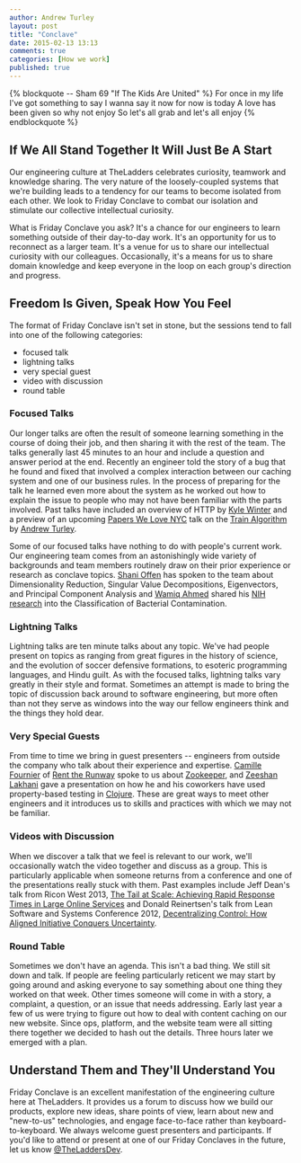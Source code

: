 ```yaml
---
author: Andrew Turley
layout: post
title: "Conclave"
date: 2015-02-13 13:13
comments: true
categories: [How we work]
published: true
---
```


{% blockquote -- Sham 69 "If The Kids Are United" %}
 For once in my life I've got something to say
 I wanna say it now for now is today
 A love has been given so why not enjoy
 So let's all grab and let's all enjoy
{% endblockquote %}

## If We All Stand Together It Will Just Be A Start

Our engineering culture at TheLadders celebrates curiosity, teamwork and knowledge sharing.  The very nature of the loosely-coupled systems that we're building leads to a tendency for our teams to become isolated from each other.  We look to Friday Conclave to combat our isolation and stimulate our collective intellectual curiosity.

What is Friday Conclave you ask?  It's a chance for our engineers to learn something outside of their day-to-day work.  It's an opportunity for us to reconnect as a larger team.  It's a venue for us to share our intellectual curiosity with our colleagues.  Occasionally, it's a means for us to share domain knowledge and keep everyone in the loop on each group's direction and progress.

## Freedom Is Given, Speak How You Feel

The format of Friday Conclave isn't set in stone, but the sessions tend to fall into one of the following categories:

* focused talk
* lightning talks
* very special guest
* video with discussion
* round table

### Focused Talks

Our longer talks are often the result of someone learning something in the course of doing their job, and then sharing it with the rest of the team.  The talks generally last 45 minutes to an hour and include a question and answer period at the end. Recently an engineer told the story of a bug that he found and fixed that involved a complex interaction between our caching system and one of our business rules. In the process of preparing for the talk he learned even more about the system as he worked out how to explain the issue to people who may not have been familiar with the parts involved.  Past talks have included an overview of HTTP by [Kyle Winter](/ourteam/kylewinter) and a preview of an upcoming [Papers We Love NYC](https://twitter.com/paperswelovenyc) talk on the [Train Algorithm](https://github.com/papers-we-love/papers-we-love/blob/master/garbage_collection/incremental_mature_garbage_collection_using_the_train_algorithm.pdf?raw=true) by [Andrew Turley](/ourteam/andrewturley).

Some of our focused talks have nothing to do with people's current work.  Our engineering team comes from an astonishingly wide variety of backgrounds and team members routinely draw on their prior experience or research as conclave topics.  [Shani Offen](/ourteam/shanioffen) has spoken to the team about Dimensionality Reduction, Singular Value Decompositions, Eigenvectors, and Principal Component Analysis and [Wamiq Ahmed](/ourteam/wamiqahmed) shared his [NIH research](http://www.ncbi.nlm.nih.gov/pubmed/23060342) into the Classification of Bacterial Contamination.

### Lightning Talks

Lightning talks are ten minute talks about any topic. We've had people present on topics as ranging from great figures in the history of science, and the evolution of soccer defensive formations, to esoteric programming languages, and Hindu guilt. As with the focused talks, lightning talks vary greatly in their style and format. Sometimes an attempt is made to bring the topic of discussion back around to software engineering, but more often than not they serve as windows into the way our fellow engineers think and the things they hold dear.

### Very Special Guests

From time to time we bring in guest presenters -- engineers from outside the company who talk about their experience and expertise. [Camille Fournier](http://whilefalse.blogspot.com/) of [Rent the Runway](https://www.renttherunway.com/rtr_home) spoke to us about [Zookeeper](http://zookeeper.apache.org/), and [Zeeshan Lakhani](https://twitter.com/zeeshanlakhani) gave a presentation on how he and his coworkers have used property-based testing in [Clojure](http://clojure.org). These are great ways to meet other engineers and it introduces us to skills and practices with which we may not be familiar.

### Videos with Discussion

When we discover a talk that we feel is relevant to our work, we'll occasionally watch the video together and discuss as a group.  This is particularly applicable when someone returns from a conference and one of the presentations really stuck with them.  Past examples include Jeff Dean's talk from Ricon West 2013, [The Tail at Scale: Achieving Rapid Response Times in Large Online Services](https://www.youtube.com/watch?v=C_PxVdQmfpk) and Donald Reinertsen's talk from Lean Software and Systems Conference 2012, [Decentralizing Control: How Aligned Initiative Conquers Uncertainty](http://vimeo.com/45947817).

### Round Table

Sometimes we don't have an agenda. This isn't a bad thing. We still sit down and talk. If people are feeling particularly reticent we may start by going around and asking everyone to say something about one thing they worked on that week. Other times someone will come in with a story, a complaint, a question, or an issue that needs addressing. Early last year a few of us were trying to figure out how to deal with content caching on our new website. Since ops, platform, and the website team were all sitting there together we decided to hash out the details. Three hours later we emerged with a plan.

## Understand Them and They'll Understand You

Friday Conclave is an excellent manifestation of the engineering culture here at TheLadders.  It provides us a forum to discuss how we build our products, explore new ideas, share points of view, learn about new and "new-to-us" technologies, and engage face-to-face rather than keyboard-to-keyboard.  We always welcome guest presenters and participants.  If you'd like to attend or present at one of our Friday Conclaves in the future, let us know [@TheLaddersDev](https://twitter.com/theladdersdev).
